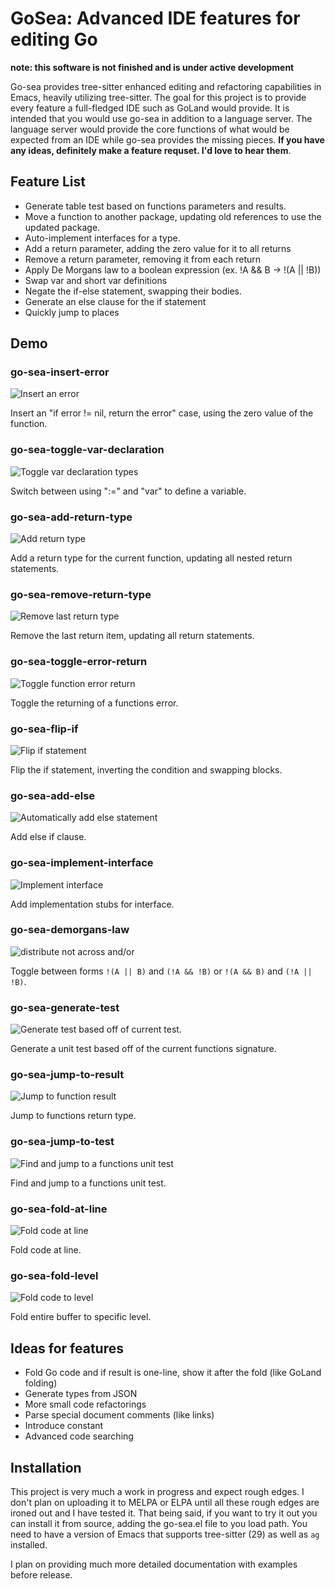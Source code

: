 # GoSea: Advanced IDE features for editing Go

**note: this software is not finished and is under active development**

Go-sea provides tree-sitter enhanced editing and refactoring
capabilities in Emacs, heavily utilizing tree-sitter.  The goal for
this project is to provide every feature a full-fledged IDE such as
GoLand would provide.  It is intended that you would use go-sea in
addition to a language server.  The language server would provide the
core functions of what would be expected from an IDE while go-sea
provides the missing pieces.  **If you have any ideas, definitely make
a feature requset.  I'd love to hear them**.

## Feature List

- Generate table test based on functions parameters and results.
- Move a function to another package, updating old references to use
  the updated package.
- Auto-implement interfaces for a type.
- Add a return parameter, adding the zero value for it to all returns
- Remove a return parameter, removing it from each return
- Apply De Morgans law to a boolean expression (ex. !A && B -> !(A || !B))
- Swap var and short var definitions
- Negate the if-else statement, swapping their bodies.
- Generate an else clause for the if statement
- Quickly jump to places

## Demo

### go-sea-insert-error

![Insert an error](./docs/go-sea-insert-error.gif)

Insert an "if error != nil, return the error" case, using the zero
value of the function.

### go-sea-toggle-var-declaration

![Toggle var declaration types](./docs/go-sea-toggle-var-declaration.gif)

Switch between using ":=" and "var" to define a variable.

### go-sea-add-return-type

![Add return type](./docs/go-sea-add-return-type.gif)

Add a return type for the current function, updating all nested return
statements.

### go-sea-remove-return-type

![Remove last return type](./docs/go-sea-remove-return-type.gif)

Remove the last return item, updating all return statements.

### go-sea-toggle-error-return

![Toggle function error return](./docs/go-sea-toggle-error-return.gif)

Toggle the returning of a functions error.

### go-sea-flip-if

![Flip if statement](./docs/go-sea-flip-if.gif)

Flip the if statement, inverting the condition and swapping blocks.

### go-sea-add-else

![Automatically add else statement](./docs/go-sea-add-else.gif)

Add else if clause.

### go-sea-implement-interface

![Implement interface](./docs/go-sea-implement-interface.gif)

Add implementation stubs for interface.

### go-sea-demorgans-law

![distribute not across and/or](./docs/go-sea-demorgans-law.gif)

Toggle between forms `!(A || B)` and `(!A && !B)` or `!(A && B)` and `(!A || !B)`.

### go-sea-generate-test

![Generate test based off of current test.](./docs/go-sea-generate-test.gif)

Generate a unit test based off of the current functions signature.

### go-sea-jump-to-result

![Jump to function result](./docs/go-sea-jump-to-result.gif)

Jump to functions return type.

### go-sea-jump-to-test

![Find and jump to a functions unit test](./docs/go-sea-jump-to-test.gif)

Find and jump to a functions unit test.

### go-sea-fold-at-line

![Fold code at line](./docs/go-sea-fold-at-line.gif)

Fold code at line.

### go-sea-fold-level

![Fold code to level](./docs/go-sea-fold-level.gif)

Fold entire buffer to specific level.

## Ideas for features

- Fold Go code and if result is one-line, show it after the fold (like
  GoLand folding)
- Generate types from JSON
- More small code refactorings
- Parse special document comments (like links)
- Introduce constant
- Advanced code searching

## Installation

This project is very much a work in progress and expect rough edges.  I
don't plan on uploading it to MELPA or ELPA until all these rough
edges are ironed out and I have tested it.  That being said, if you
want to try it out you can install it from source, adding the
go-sea.el file to you load path.  You need to have a version of Emacs
that supports tree-sitter (29) as well as `ag` installed.

I plan on providing much more detailed documentation with examples
before release.
